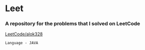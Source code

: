 # Leet
### A repository for the problems that I solved on LeetCode

[LeetCode/alok328](https://leetcode.com/alok328/)

``` Language - JAVA ```
